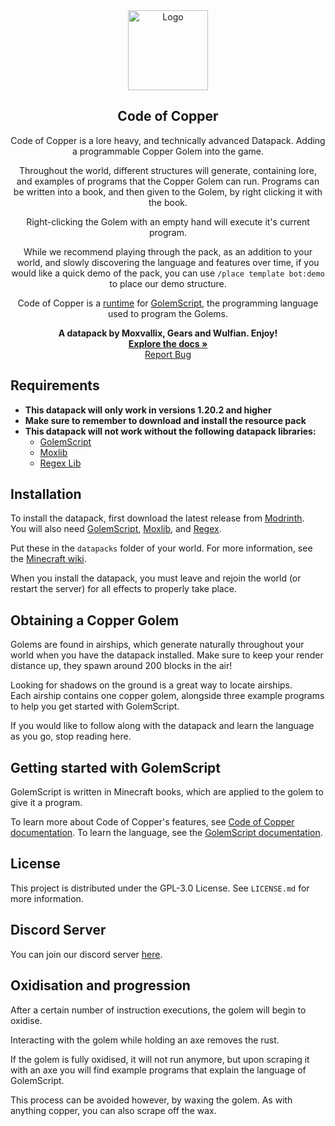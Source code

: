 <div align="center">
  <a href="https://modrinth.com/datapack/code-of-copper/">
    <img src="https://cdn.modrinth.com/data/6kxnrwLF/8fc1a8b5ca4e4b981fd60b083abea44af57440a0.png" alt="Logo" width="128" height="128">
  </a>

<h2 align="center">Code of Copper</h2>

Code of Copper is a lore heavy, and technically advanced Datapack. Adding a programmable Copper Golem into the game.

Throughout the world, different structures will generate, containing lore, and examples of programs that the Copper Golem can run. Programs can be written into a book, and then given to the Golem, by right clicking it with the book.

Right-clicking the Golem with an empty hand will execute it's current program.

While we recommend playing through the pack, as an addition to your world, and slowly discovering the language and features over time, if you would like a quick demo of the pack, you can use `/place template bot:demo` to place our demo structure.

Code of Copper is a [runtime](https://datapack.dev/docs/golemscript/glossary#runtime) for [GolemScript](https://modrinth.com/datapack/golemscript), the programming language used to program the Golems.

**A datapack by Moxvallix, Gears and Wulfian. Enjoy!**  
<a href="https://datapack.dev/docs/code_of_copper" target="_blank">**Explore the docs
»**</a>  
<a href="https://github.com/GMDU/code-of-copper/issues" target="_blank">Report Bug</a>
</div>

## Requirements
- **This datapack will only work in versions 1.20.2 and higher**
- **Make sure to remember to download and install the resource pack**
- **This datapack will not work without the following datapack libraries:**
  - [GolemScript](https://modrinth.com/datapack/golemscript)
  - [Moxlib](https://modrinth.com/datapack/moxlib)
  - [Regex Lib](https://modrinth.com/datapack/regex)

## Installation
To install the datapack, first download the latest release from [Modrinth](https://modrinth.com/datapack/code-of-copper).  
You will also need [GolemScript](https://modrinth.com/datapack/golemscript), [Moxlib](https://modrinth.com/datapack/moxlib), and [Regex](https://modrinth.com/datapack/regex).

Put these in the `datapacks` folder of your world. For more information, see the [Minecraft wiki](https://minecraft.wiki/w/Tutorials/Installing_a_data_pack).

When you install the datapack, you must leave and rejoin the world (or restart the server) for all effects to properly take place.

## Obtaining a Copper Golem
Golems are found in airships, which generate naturally throughout your world when you have the datapack installed. Make sure to keep your render distance up, they spawn around 200 blocks in the air!

Looking for shadows on the ground is a great way to locate airships.  
Each airship contains one copper golem, alongside three example programs to help you get started with GolemScript.

If you would like to follow along with the datapack and learn the language as you go, stop reading here. 

## Getting started with GolemScript
GolemScript is written in Minecraft books, which are applied to the golem to give it a program.  

To learn more about Code of Copper's features, see [Code of Copper documentation](https://datapack.dev/docs/code_of_copper).
To learn the language, see the [GolemScript documentation](https://datapack.dev/docs/golemscript).  

## License
This project is distributed under the GPL-3.0 License. See `LICENSE.md` for more information.

## Discord Server
You can join our discord server [here](https://discord.gg/2eR2hdYJMc).

## Oxidisation and progression
After a certain number of instruction executions, the golem will begin to oxidise.

Interacting with the golem while holding an axe removes the rust.

If the golem is fully oxidised, it will not run anymore, but upon scraping it with an axe you will find example programs that explain the language of GolemScript.

This process can be avoided however, by waxing the golem. As with anything copper, you can also scrape off the wax.